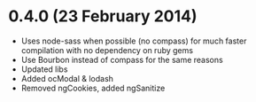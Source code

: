 # 0.4.0 (23 February 2014)
* Uses node-sass when possible (no compass) for much faster compilation with no dependency on ruby gems
* Use Bourbon instead of compass for the same reasons
* Updated libs
* Added ocModal & lodash
* Removed ngCookies, added ngSanitize